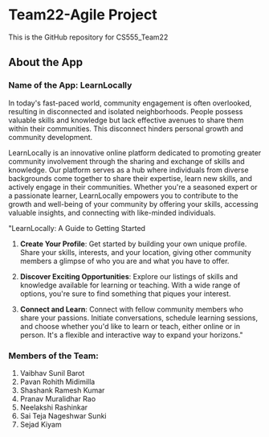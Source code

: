 # Team22-Agile Project
This is the GitHub repository for CS555_Team22

## About the App
### Name of the App: LearnLocally

In  today's  fast-paced  world,  community  engagement  is  often  overlooked, resulting in disconnected and isolated neighborhoods. People possess valuable  skills  and  knowledge  but  lack  effective  avenues  to  share  them  within  their  communities.  This  disconnect  hinders  personal  growth  and community development.

LearnLocally  is  an  innovative  online  platform  dedicated  to  promoting greater  community  involvement  through  the  sharing  and  exchange  of  skills and knowledge.
Our platform serves as a hub where individuals from diverse backgrounds  come  together  to  share  their  expertise,  learn  new  skills,  and actively engage in their communities.
Whether you're a seasoned expert or a passionate  learner,  LearnLocally  empowers  you  to  contribute to  the  growth and well-being of your community by offering your skills, 
accessing valuable insights, and connecting with like-minded individuals.

"LearnLocally: A Guide to Getting Started

1. **Create Your Profile**: Get started by building your own unique profile. Share your skills, interests, and your location, giving other community members a glimpse of who you are and what you have to offer.

2. **Discover Exciting Opportunities**: Explore our listings of skills and knowledge available for learning or teaching. With a wide range of options, you're sure to find something that piques your interest.

3. **Connect and Learn**: Connect with fellow community members who share your passions. Initiate conversations, schedule learning sessions, and choose whether you'd like to learn or teach, either online or in person. It's a flexible and interactive way to expand your horizons."





### Members of the Team:
1. Vaibhav Sunil Barot
2. Pavan Rohith Midimilla
3. Shashank Ramesh Kumar
4. Pranav Muralidhar Rao
5. Neelakshi Rashinkar
6. Sai Teja Nageshwar Sunki
7. Sejad Kiyam






